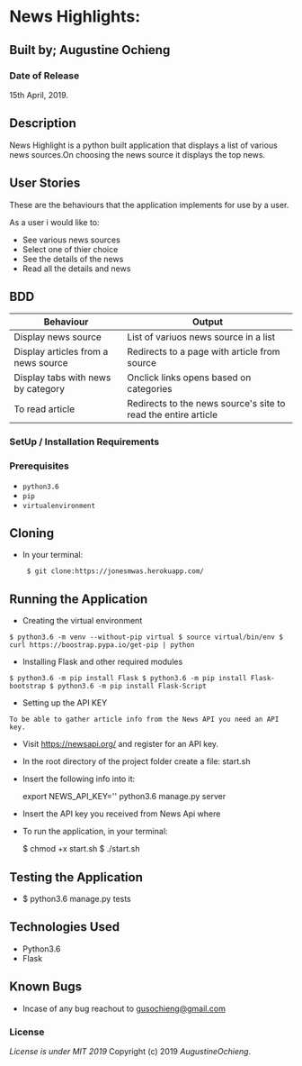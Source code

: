# News Highlights:

## Built by; Augustine Ochieng


### Date of Release

15th April, 2019.

## Description

News Highlight is a python built application that displays a list of various news sources.On choosing the news source it displays the top news.

## User Stories
These are the behaviours that the  application
implements for use by a user.

As a user i would like to:

* See various news sources
* Select one of thier choice
* See the details of the news
* Read all the details and news

## BDD

| Behaviour                           | Output                                                         |
|-------------------------------------|----------------------------------------------------------------|
| Display news source                 | List of variuos news source in a list                          |
| Display articles from a news source | Redirects to a page with article from source                   |
| Display tabs with news by category  | Onclick links opens based on categories                        |
| To read article                     | Redirects to the news source's site to read the entire article | -->

### SetUp / Installation Requirements

### Prerequisites

* `python3.6`
* `pip`
* `virtualenvironment`

## Cloning
* In your terminal:

       $ git clone:https://jonesmwas.herokuapp.com/

## Running the Application

* Creating the virtual environment

`$ python3.6 -m venv --without-pip virtual
$ source virtual/bin/env
$ curl https://boostrap.pypa.io/get-pip | python`

* Installing Flask and other required modules

`$ python3.6 -m pip install Flask
$ python3.6 -m pip install Flask-bootstrap
$ python3.6 -m pip install Flask-Script`

* Setting up the API KEY

`To be able to gather article info from the News API you need an API key.`

 * Visit https://newsapi.org/ and register for an API key.
 * In the root directory of the project folder create a file: start.sh
 * Insert the following info into it:

     export NEWS_API_KEY='<Your-Api-Key>'
     python3.6 manage.py server

 * Insert the API key you received from News Api where
    <Your-Api-Key>
 * To run the application, in your terminal:

     $ chmod +x start.sh
     $ ./start.sh


## Testing the Application

*  $ python3.6 manage.py tests

## Technologies Used
* Python3.6
* Flask

## Known Bugs
* Incase of any bug reachout to gusochieng@gmail.com

### License
*License is under MIT 2019*
Copyright (c) 2019 *AugustineOchieng*.